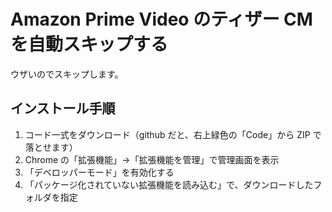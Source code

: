 # Amazon Prime Video のティザー CM を自動スキップする
ウザいのでスキップします。
## インストール手順
1. コード一式をダウンロード（github だと、右上緑色の「Code」から ZIP で落とせます）
2. Chrome の「拡張機能」→「拡張機能を管理」で管理画面を表示
3. 「デベロッパーモード」を有効化する
4. 「パッケージ化されていない拡張機能を読み込む」で、ダウンロードしたフォルダを指定

